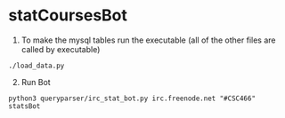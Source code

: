 # statCoursesBot
1. To make the mysql tables run the executable (all of the other files are called by executable)
```
./load_data.py
```


2. Run Bot
```
python3 queryparser/irc_stat_bot.py irc.freenode.net "#CSC466" statsBot
```
